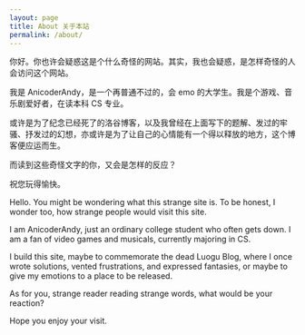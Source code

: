 ```yaml
---
layout: page
title: About 关于本站
permalink: /about/
---
```


你好。你也许会疑惑这是个什么奇怪的网站。其实，我也会疑惑，是怎样奇怪的人会访问这个网站。

我是 AnicoderAndy，是一个再普通不过的，会 emo 的大学生。我是个游戏、音乐剧爱好者，在读本科 CS 专业。

或许是为了纪念已经死了的洛谷博客，以及我曾经在上面写下的题解、发过的牢骚、抒发过的幻想，亦或许是为了让自己的心情能有一个得以释放的地方，这个博客便应运而生。

而读到这些奇怪文字的你，又会是怎样的反应？

祝您玩得愉快。

Hello. You might be wondering what this strange site is. To be honest, I wonder too, how strange people would visit this site.

I am AnicoderAndy, just an ordinary college student who often gets down. I am a fan of video games and musicals, currently majoring in CS.

I build this site, maybe to commemorate the dead Luogu Blog, where I once wrote solutions, vented frustrations, and expressed fantasies, or maybe to give my emotions to a place to be released.

As for you, strange reader reading strange words, what would be your reaction?

Hope you enjoy your visit.